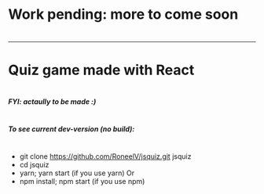 # Work pending: more to come soon

#

---

# Quiz game made with React

#

##### FYI: _actaully to be made_ :)

#

#

##### To see current dev-version (no build):

#

-  git clone https://github.com/RoneelV/jsquiz.git jsquiz
-  cd jsquiz
-  yarn; yarn start (if you use yarn)
   Or
-  npm install; npm start (if you use npm)
